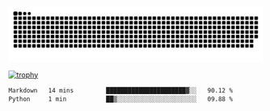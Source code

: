 ﻿<picture>
  <source media="(prefers-color-scheme: dark)" srcset="https://raw.githubusercontent.com/Ainavo/Ainavo/output/github-contribution-grid-snake-dark.svg">
  <source media="(prefers-color-scheme: light)" srcset="https://raw.githubusercontent.com/Ainavo/Ainavo/output/github-contribution-grid-snake.svg">
  <img alt="github contribution grid snake animation" src="https://raw.githubusercontent.com/Ainavo/Ainavo/output/github-contribution-grid-snake.svg">
</picture>

[![trophy](https://github-profile-trophy.vercel.app/?username=Ainavo)](https://github.com/ryo-ma/github-profile-trophy)

<!--START_SECTION:waka-->

```txt
Markdown   14 mins         ██████████████████████▓░░   90.12 %
Python     1 min           ██▒░░░░░░░░░░░░░░░░░░░░░░   09.88 %
```

<!--END_SECTION:waka-->

